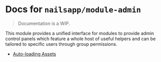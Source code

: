 # Docs for `nailsapp/module-admin`
> Documentation is a WIP.

This module provides a unified interface for modules to provide admin control panels which feature a whole host of
useful helpers and can be tailored to specific users through group permissions.

- [Auto-loading Assets](docs/assets/autoloading.md)